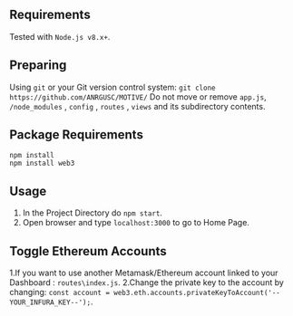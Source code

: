 ## Requirements
Tested with `Node.js v8.x+`.

## Preparing
Using `git` or your Git version control system:
`git clone https://github.com/ANRGUSC/MOTIVE/`
Do not move or remove `app.js`, `/node_modules` , `config` , `routes` , `views` and its subdirectory contents.

## Package Requirements
```
npm install
npm install web3
```

## Usage
1. In the Project Directory do `npm start`.
2. Open browser and type `localhost:3000` to go to Home Page.

## Toggle Ethereum Accounts
1.If you want to use another Metamask/Ethereum account linked to your Dashboard :
`routes\index.js`.
2.Change the private key to the account by changing:
`const account = web3.eth.accounts.privateKeyToAccount('--YOUR_INFURA_KEY--');`.
